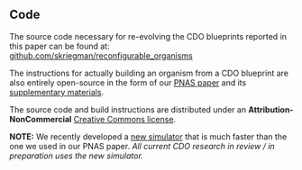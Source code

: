 ## Code

The source code necessary for re-evolving the CDO blueprints reported in this paper can be found at:
[github.com/skriegman/reconfigurable_organisms](https://github.com/skriegman/reconfigurable_organisms)

The instructions for actually building an organism from a CDO blueprint are also entirely open-source in the form of our [PNAS paper](https://www.pnas.org/content/117/4/1853) and its [supplementary materials](https://www.pnas.org/highwire/filestream/906738/field_highwire_adjunct_files/0/pnas.1910837117.sapp.pdf).

The source code and build instructions are distributed under an **Attribution-NonCommercial** [Creative Commons license](https://creativecommons.org/licenses/by-nc/4.0/).

**NOTE:** We recently developed a [new simulator](https://voxcraft.github.io/design) that is much faster than the one we used in our PNAS paper. 
_All current CDO research in review / in preparation uses the new simulator._
